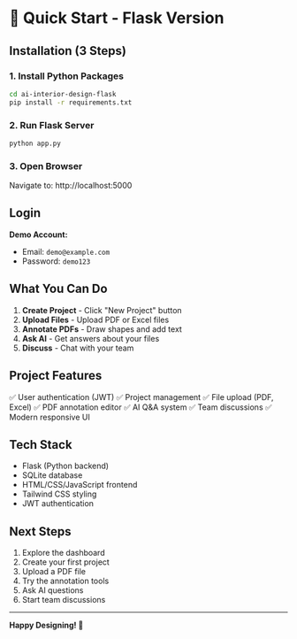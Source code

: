 # 🚀 Quick Start - Flask Version

## Installation (3 Steps)

### 1. Install Python Packages
```bash
cd ai-interior-design-flask
pip install -r requirements.txt
```

### 2. Run Flask Server
```bash
python app.py
```

### 3. Open Browser
Navigate to: http://localhost:5000

## Login

**Demo Account:**
- Email: `demo@example.com`
- Password: `demo123`

## What You Can Do

1. **Create Project** - Click "New Project" button
2. **Upload Files** - Upload PDF or Excel files
3. **Annotate PDFs** - Draw shapes and add text
4. **Ask AI** - Get answers about your files
5. **Discuss** - Chat with your team

## Project Features

✅ User authentication (JWT)
✅ Project management
✅ File upload (PDF, Excel)
✅ PDF annotation editor
✅ AI Q&A system
✅ Team discussions
✅ Modern responsive UI

## Tech Stack

- Flask (Python backend)
- SQLite database
- HTML/CSS/JavaScript frontend
- Tailwind CSS styling
- JWT authentication

## Next Steps

1. Explore the dashboard
2. Create your first project
3. Upload a PDF file
4. Try the annotation tools
5. Ask AI questions
6. Start team discussions

---

**Happy Designing! 🎨**

